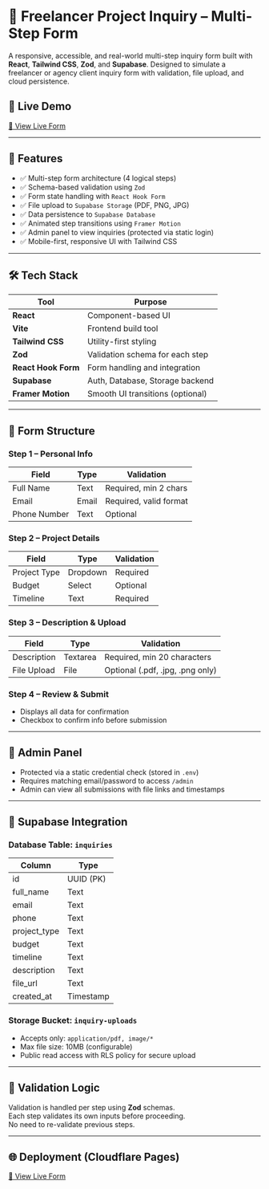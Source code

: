 # 🚀 Freelancer Project Inquiry – Multi-Step Form

A responsive, accessible, and real-world multi-step inquiry form built with **React**, **Tailwind CSS**, **Zod**, and **Supabase**. Designed to simulate a freelancer or agency client inquiry form with validation, file upload, and cloud persistence.

## 📸 Live Demo

[🔗 View Live Form](https://freelancer-inquiry-form.pages.dev/)

---

## 🧩 Features

- ✅ Multi-step form architecture (4 logical steps)
- ✅ Schema-based validation using `Zod`
- ✅ Form state handling with `React Hook Form`
- ✅ File upload to `Supabase Storage` (PDF, PNG, JPG)
- ✅ Data persistence to `Supabase Database`
- ✅ Animated step transitions using `Framer Motion`
- ✅ Admin panel to view inquiries (protected via static login)
- ✅ Mobile-first, responsive UI with Tailwind CSS

---

## 🛠️ Tech Stack

| Tool            | Purpose                            |
|-----------------|-------------------------------------|
| **React**       | Component-based UI                 |
| **Vite**        | Frontend build tool                |
| **Tailwind CSS**| Utility-first styling              |
| **Zod**         | Validation schema for each step    |
| **React Hook Form** | Form handling and integration |
| **Supabase**    | Auth, Database, Storage backend    |
| **Framer Motion** | Smooth UI transitions (optional) |

---

## 🔗 Form Structure

### Step 1 – Personal Info
| Field        | Type    | Validation             |
|--------------|---------|------------------------|
| Full Name    | Text    | Required, min 2 chars  |
| Email        | Email   | Required, valid format |
| Phone Number | Text    | Optional               |

### Step 2 – Project Details
| Field        | Type    | Validation             |
|--------------|---------|------------------------|
| Project Type | Dropdown| Required               |
| Budget       | Select  | Optional               |
| Timeline     | Text    | Required               |

### Step 3 – Description & Upload
| Field        | Type    | Validation                      |
|--------------|---------|---------------------------------|
| Description  | Textarea| Required, min 20 characters     |
| File Upload  | File    | Optional (.pdf, .jpg, .png only)|

### Step 4 – Review & Submit
- Displays all data for confirmation
- Checkbox to confirm info before submission

---

## 🔐 Admin Panel

- Protected via a static credential check (stored in `.env`)
- Requires matching email/password to access `/admin`
- Admin can view all submissions with file links and timestamps

---

## 💾 Supabase Integration

### Database Table: `inquiries`

| Column        | Type      |
|---------------|-----------|
| id            | UUID (PK) |
| full_name     | Text      |
| email         | Text      |
| phone         | Text      |
| project_type  | Text      |
| budget        | Text      |
| timeline      | Text      |
| description   | Text      |
| file_url      | Text      |
| created_at    | Timestamp |

### Storage Bucket: `inquiry-uploads`

- Accepts only: `application/pdf, image/*`
- Max file size: 10MB (configurable)
- Public read access with RLS policy for secure upload

---

## 🧪 Validation Logic

Validation is handled per step using **Zod** schemas.  
Each step validates its own inputs before proceeding.  
No need to re-validate previous steps.

---

## 🌐 Deployment (Cloudflare Pages)
[🔗 View Live Form](https://freelancer-inquiry-form.pages.dev/)
